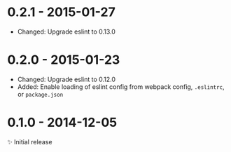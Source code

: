 # 0.2.1 - 2015-01-27

- Changed: Upgrade eslint to 0.13.0

# 0.2.0 - 2015-01-23

- Changed: Upgrade eslint to 0.12.0
- Added: Enable loading of eslint config from webpack config, `.eslintrc`, or `package.json`

# 0.1.0 - 2014-12-05

✨ Initial release
